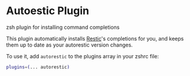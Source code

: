 # Autoestic Plugin
zsh plugin for installing command completions

This plugin automatically installs [Restic](https://github.com/cupcakearmy/autorestic/)'s completions for you, and keeps them up to date as your autorestic version changes.

To use it, add `autorestic` to the plugins array in your zshrc file:

```zsh
plugins=(... autorestic)
```

